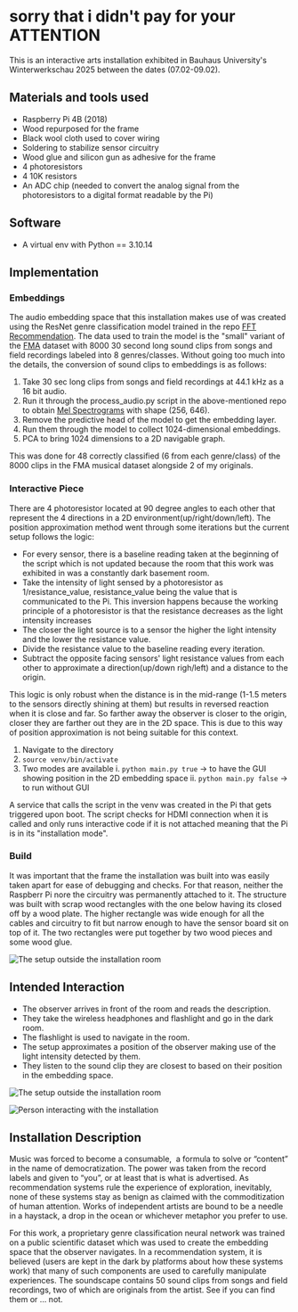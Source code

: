 # sorry that i didn't pay for your ATTENTION
This is an interactive arts installation exhibited in Bauhaus University's Winterwerkschau 2025 between the dates (07.02-09.02). 

## Materials and tools used
- Raspberry Pi 4B (2018)
- Wood repurposed for the frame
- Black wool cloth used to cover wiring 
- Soldering to stabilize sensor circuitry
- Wood glue and silicon gun as adhesive for the frame
- 4 photoresistors
- 4 10K resistors
- An ADC chip (needed to convert the analog signal from the photoresistors to a digital format readable by the Pi)



## Software
- A virtual env with Python == 3.10.14


## Implementation

### Embeddings
The audio embedding space that this installation makes use of was created using the ResNet genre classification model trained in the repo [FFT Recommendation](https://github.com/cemrtkn/FFT_recommendation). The data used to train the model is the "small" variant of the [FMA](https://github.com/mdeff/fma) dataset with 8000 30 second long sound clips from songs and field recordings labeled into 8 genres/classes. Without going too much into the details, the conversion of sound clips to embeddings is as follows:
1. Take 30 sec long clips from songs and field recordings at 44.1 kHz as a 16 bit audio.
2. Run it through the process_audio.py script in the above-mentioned repo to obtain [Mel Spectrograms](https://medium.com/analytics-vidhya/understanding-the-mel-spectrogram-fca2afa2ce53) with shape (256, 646).
3. Remove the predictive head of the model to get the embedding layer.
4. Run them through the model to collect 1024-dimensional embeddings.
5. PCA to bring 1024 dimensions to a 2D navigable graph.

This was done for 48 correctly classified (6 from each genre/class) of the 8000 clips in the FMA musical dataset alongside 2 of my originals.

### Interactive Piece

There are 4 photoresistor located at 90 degree angles to each other that represent the 4 directions in a 2D environment(up/right/down/left). The position approximation method went through some iterations but the current setup follows the logic:
- For every sensor, there is a baseline reading taken at the beginning of the script which is not updated because the room that this work was exhibited in was a constantly dark basement room.
- Take the intensity of light sensed by a photoresistor as 1/resistance_value, resistance_value being the value that is communicated to the Pi. This inversion happens because the working principle of a photoresistor is that the resistance decreases as the light intensity increases
- The closer the light source is to a sensor the higher the light intensity and the lower the resistance value.
- Divide the resistance value to the baseline reading every iteration.
-  Subtract the opposite facing sensors' light resistance values from each other to approximate a direction(up/down righ/left) and a distance to the origin.

This logic is only robust when the distance is in the mid-range (1-1.5 meters to the sensors directly shining at them) but results in reversed reaction when it is close and far. So farther away the observer is closer to the origin, closer they are farther out they are in the 2D space. This is due to this way of position approximation is not being suitable for this context.

1. Navigate to the directory
2. ```source venv/bin/activate```
3. Two modes are available
    i. ```python main.py true``` -> to have the GUI showing position in the 2D embedding space
    ii. ```python main.py false``` -> to run without GUI

A service that calls the script in the venv was created in the Pi that gets triggered upon boot. The script checks for HDMI connection when it is called and only runs interactive code if it is not attached meaning that the Pi is in its "installation mode". 

### Build
It was important that the frame the installation was built into was easily taken apart for ease of debugging and checks. For that reason, neither the Raspberr Pi nore the circuitry was permanently attached to it. The structure was built with scrap wood rectangles with the one below having its closed off by a wood plate. The higher rectangle was wide enough for all the cables and circuitry to fit but narrow enough to have the sensor board sit on top of it. The two rectangles were put together by two wood pieces and some wood glue.

![The setup outside the installation room](material/frame.JPG)



## Intended Interaction
- The observer arrives in front of the room and reads the description.
- They take the wireless headphones and flashlight and go in the dark room.
- The flashlight is used to navigate in the room.
- The setup approximates a position of the observer making use of the light intensity detected by them.
- They listen to the sound clip they are closest to based on their position in the embedding space.

![The setup outside the installation room](material/outside_the_door.JPG)

![Person interacting with the installation](material/installation_person.gif)



## Installation Description
Music was forced to become a consumable,  a formula to solve or “content” in the name of democratization. The power was taken from the record labels and given to “you”, or at least that is what is advertised. As recommendation systems rule the experience of exploration, inevitably, none of these systems stay as benign as claimed with the commoditization of human attention. Works of independent artists are bound to be a needle in a haystack, a drop in the ocean or whichever metaphor you prefer to use.

For this work, a proprietary genre classification neural network was trained on a public scientific dataset which was used to create the embedding space that the observer navigates. In a recommendation system, it is believed (users are kept in the dark by platforms about how these systems work) that many of such components are used to carefully manipulate experiences. The soundscape contains 50 sound clips from songs and field recordings, two of which are originals from the artist. See if you can find them or … not.